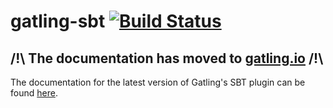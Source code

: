 # gatling-sbt   [![Build Status](https://travis-ci.org/gatling/gatling-sbt.svg?branch=master)](https://travis-ci.org/gatling/gatling-sbt)

## /!\ The documentation has moved to [gatling.io](http://gatling.io) /!\

The documentation for the latest version of Gatling's SBT plugin can be found [here](http://gatling.io/docs/2.2.2/extensions/sbt_plugin.html).
